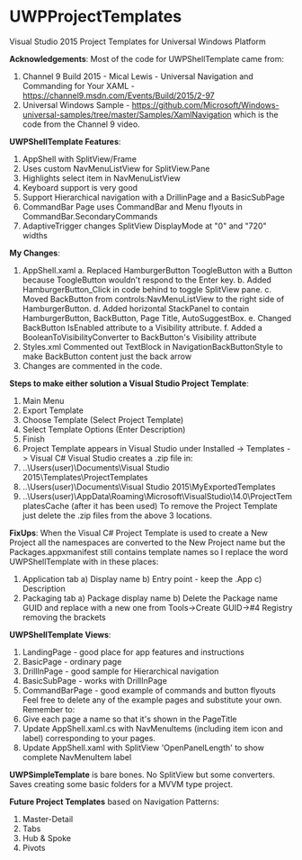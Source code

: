 # UWPProjectTemplates
Visual Studio 2015 Project Templates for Universal Windows Platform

**Acknowledgements**:
Most of the code for UWPShellTemplate came from:
1) Channel 9 Build 2015 - Mical Lewis - Universal Navigation and Commanding for Your XAML - https://channel9.msdn.com/Events/Build/2015/2-97
2) Universal Windows Sample - https://github.com/Microsoft/Windows-universal-samples/tree/master/Samples/XamlNavigation which is the code from the Channel 9 video.

**UWPShellTemplate Features**:
1) AppShell with SplitView/Frame 
2) Uses custom NavMenuListView for SplitView.Pane
3) Highlights select item in NavMenuListView
4) Keyboard support is very good
5) Support Hierarchical navigation with a DrillinPage and a BasicSubPage
6) CommandBar Page uses CommandBar and Menu flyouts in CommandBar.SecondaryCommands
7) AdaptiveTrigger changes SplitView DisplayMode at "0" and "720" widths

**My Changes**:
1) AppShell.xaml
	a. Replaced HamburgerButton ToogleButton with a Button because ToogleButton wouldn't respond to the Enter key.
	b. Added HamburgerButton_Click in code behind to toggle SplitView pane.
	c. Moved BackButton from controls:NavMenuListView to the right side of HamburgerButton.
	d. Added  horizontal StackPanel to contain HamburgerButton, BackButton, Page Title, AutoSuggestBox.
	e. Changed BackButton IsEnabled attribute to a Visibility attribute.
	f. Added a BooleanToVisibilityConverter to BackButton's Visibility attribute
2) Styles.xml
	Commented out TextBlock in NavigationBackButtonStyle to make BackButton content just the back arrow
3) Changes are commented in the code.
		
**Steps to make either solution a Visual Studio Project Template**:
1) Main Menu
2) Export Template
3) Choose Template (Select Project Template)
4) Select Template Options (Enter Description)
5) Finish
6) Project Template appears in Visual Studio under Installed -> Templates -> Visual C#
Visual Studio creates a .zip file in:
1) ..\Users\(user)\Documents\Visual Studio 2015\Templates\ProjectTemplates
2) ..\Users\(user)\Documents\Visual Studio 2015\MyExportedTemplates
3) ..\Users\(user)\AppData\Roaming\Microsoft\VisualStudio\14.0\ProjectTemplatesCache (after it has been used)
To remove the Project Template just delete the .zip files from the above 3 locations.

**FixUps**:
When the Visual C# Project Template is used to create a New Project all the namespaces are converted to the New Project name but the Packages.appxmanifest still contains template names so I replace the word UWPShellTemplate with <New Project Name> in these places:
1) Application tab
	a) Display name
	b) Entry point - keep the .App
	c) Description
2) Packaging tab
	a) Package display name
	b) Delete the Package name GUID and replace with a new one from Tools->Create GUID->#4 Registry removing the brackets

**UWPShellTemplate Views**:
1) LandingPage - good place for app features and instructions
2) BasicPage - ordinary page
3) DrillInPage - good sample for Hierarchical navigation
4) BasicSubPage - works with DrillInPage 
5) CommandBarPage - good example of commands and button flyouts
Feel free to delete any of the example pages and substitute your own.
Remember to:
1) Give each page a name so that it's shown in the PageTitle
2) Update AppShell.xaml.cs with NavMenuItems (including item icon and label) corresponding to your pages.
3) Update AppShell.xaml with SplitView 'OpenPanelLength' to show complete NavMenuItem label

**UWPSimpleTemplate** is bare bones. No SplitView but some converters. Saves creating some basic folders for a MVVM type project.

**Future Project Templates** based on Navigation Patterns:
1) Master-Detail
2) Tabs
3) Hub & Spoke
4) Pivots
	





